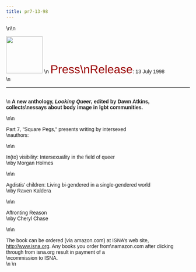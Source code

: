 ```yaml
---
title: pr7-13-98
---
```


\n\n

<IMG SRC="/img/logo100.gif" HEIGHT="101" WIDTH="100" NATURALSIZEFLAG="0" ALIGN="BOTTOM" /> \n <FONT FACE="Arial,Helvetica"><FONT COLOR="#990000" SIZE="+3">Press\nRelease</FONT>: 13 July 1998<A NAME="top"></A> <BR />\n

<HR ALIGN="LEFT" />

<BR />\n<B>&nbsp;A new anthology, <I>Looking Queer</I>, edited by Dawn Atkins, collects\nessays about body image in lgbt communities.</B></P>\n\n

<P>
  Part 7, "Square Pegs," presents writing by intersexed <BR />\nauthors:
</P>\n\n

<P>
  In(to) visibility: Intersexuality in the field of queer <BR />\nby Morgan Holmes
</P>\n\n

<P>
  Agdistis&#8217; children: Living bi-gendered in a single-gendered world <BR />\nby Raven Kaldera
</P>\n\n

<P>
  Affronting Reason&nbsp; <BR />\nby Cheryl Chase
</P>\n\n

<P>
  The book can be ordered (via amazon.com) at <span class="caps">ISNA</span>&#8217;s web site, <A HREF="http://www.isna.org/">http://www.isna.org</A>. Any books you order from\namazon.com after clicking through from isna.org result in payment of a <BR />\ncommission to <span class="caps">ISNA</span>. <BR />\n&nbsp;\n